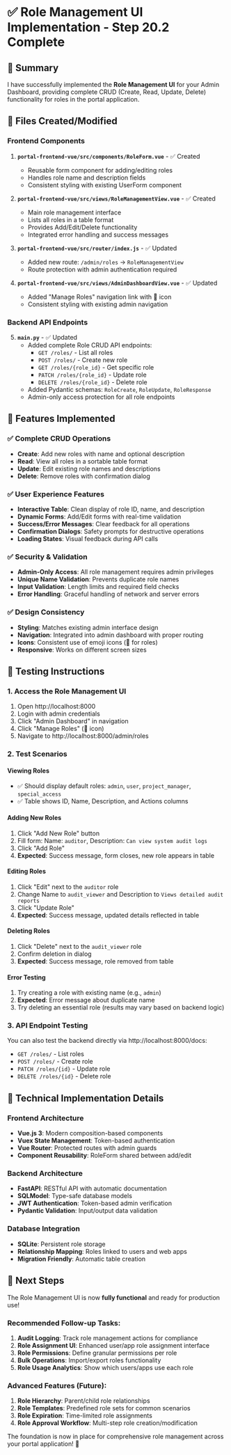 # ✅ Role Management UI Implementation - Step 20.2 Complete

## 🎯 Summary

I have successfully implemented the **Role Management UI** for your Admin Dashboard, providing complete CRUD (Create, Read, Update, Delete) functionality for roles in the portal application.

## 📁 Files Created/Modified

### Frontend Components
1. **`portal-frontend-vue/src/components/RoleForm.vue`** - ✅ Created
   - Reusable form component for adding/editing roles
   - Handles role name and description fields
   - Consistent styling with existing UserForm component

2. **`portal-frontend-vue/src/views/RoleManagementView.vue`** - ✅ Created
   - Main role management interface
   - Lists all roles in a table format
   - Provides Add/Edit/Delete functionality
   - Integrated error handling and success messages

3. **`portal-frontend-vue/src/router/index.js`** - ✅ Updated
   - Added new route: `/admin/roles` → `RoleManagementView`
   - Route protection with admin authentication required

4. **`portal-frontend-vue/src/views/AdminDashboardView.vue`** - ✅ Updated
   - Added "Manage Roles" navigation link with 🔑 icon
   - Consistent styling with existing admin navigation

### Backend API Endpoints
5. **`main.py`** - ✅ Updated
   - Added complete Role CRUD API endpoints:
     - `GET /roles/` - List all roles
     - `POST /roles/` - Create new role
     - `GET /roles/{role_id}` - Get specific role
     - `PATCH /roles/{role_id}` - Update role
     - `DELETE /roles/{role_id}` - Delete role
   - Added Pydantic schemas: `RoleCreate`, `RoleUpdate`, `RoleResponse`
   - Admin-only access protection for all role endpoints

## 🚀 Features Implemented

### ✅ **Complete CRUD Operations**
- **Create**: Add new roles with name and optional description
- **Read**: View all roles in a sortable table format
- **Update**: Edit existing role names and descriptions
- **Delete**: Remove roles with confirmation dialog

### ✅ **User Experience Features**
- **Interactive Table**: Clean display of role ID, name, and description
- **Dynamic Forms**: Add/Edit forms with real-time validation
- **Success/Error Messages**: Clear feedback for all operations
- **Confirmation Dialogs**: Safety prompts for destructive operations
- **Loading States**: Visual feedback during API calls

### ✅ **Security & Validation**
- **Admin-Only Access**: All role management requires admin privileges
- **Unique Name Validation**: Prevents duplicate role names
- **Input Validation**: Length limits and required field checks
- **Error Handling**: Graceful handling of network and server errors

### ✅ **Design Consistency**
- **Styling**: Matches existing admin interface design
- **Navigation**: Integrated into admin dashboard with proper routing
- **Icons**: Consistent use of emoji icons (🔑 for roles)
- **Responsive**: Works on different screen sizes

## 🧪 Testing Instructions

### 1. **Access the Role Management UI**
1. Open http://localhost:8000
2. Login with admin credentials
3. Click "Admin Dashboard" in navigation
4. Click "Manage Roles" (🔑 icon)
5. Navigate to http://localhost:8000/admin/roles

### 2. **Test Scenarios**

#### **Viewing Roles**
- ✅ Should display default roles: `admin`, `user`, `project_manager`, `special_access`
- ✅ Table shows ID, Name, Description, and Actions columns

#### **Adding New Roles**
1. Click "Add New Role" button
2. Fill form: Name: `auditor`, Description: `Can view system audit logs`
3. Click "Add Role"
4. **Expected**: Success message, form closes, new role appears in table

#### **Editing Roles**
1. Click "Edit" next to the `auditor` role
2. Change Name to `audit_viewer` and Description to `Views detailed audit reports`
3. Click "Update Role"
4. **Expected**: Success message, updated details reflected in table

#### **Deleting Roles**
1. Click "Delete" next to the `audit_viewer` role
2. Confirm deletion in dialog
3. **Expected**: Success message, role removed from table

#### **Error Testing**
1. Try creating a role with existing name (e.g., `admin`)
2. **Expected**: Error message about duplicate name
3. Try deleting an essential role (results may vary based on backend logic)

### 3. **API Endpoint Testing**
You can also test the backend directly via http://localhost:8000/docs:
- `GET /roles/` - List roles
- `POST /roles/` - Create role
- `PATCH /roles/{id}` - Update role  
- `DELETE /roles/{id}` - Delete role

## 🔧 Technical Implementation Details

### **Frontend Architecture**
- **Vue.js 3**: Modern composition-based components
- **Vuex State Management**: Token-based authentication
- **Vue Router**: Protected routes with admin guards
- **Component Reusability**: RoleForm shared between add/edit

### **Backend Architecture**  
- **FastAPI**: RESTful API with automatic documentation
- **SQLModel**: Type-safe database models
- **JWT Authentication**: Token-based admin verification
- **Pydantic Validation**: Input/output data validation

### **Database Integration**
- **SQLite**: Persistent role storage
- **Relationship Mapping**: Roles linked to users and web apps
- **Migration Friendly**: Automatic table creation

## 🎉 Next Steps

The Role Management UI is now **fully functional** and ready for production use! 

### **Recommended Follow-up Tasks:**
1. **Audit Logging**: Track role management actions for compliance
2. **Role Assignment UI**: Enhanced user/app role assignment interface  
3. **Role Permissions**: Define granular permissions per role
4. **Bulk Operations**: Import/export roles functionality
5. **Role Usage Analytics**: Show which users/apps use each role

### **Advanced Features (Future):**
1. **Role Hierarchy**: Parent/child role relationships
2. **Role Templates**: Predefined role sets for common scenarios
3. **Role Expiration**: Time-limited role assignments
4. **Role Approval Workflow**: Multi-step role creation/modification

The foundation is now in place for comprehensive role management across your portal application! 🚀
